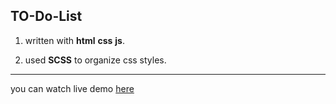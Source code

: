 ## TO-Do-List

1. written with **html** **css** **js**.

2. used **SCSS** to organize css styles.

---
you can watch live demo [here](https://www.example.com)